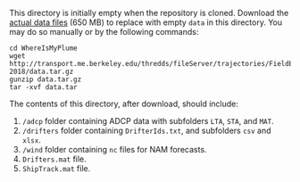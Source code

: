 This directory is initially empty when the repository is cloned. Download the [actual data files](http://transport.me.berkeley.edu/thredds/fileServer/trajectories/FieldExperiment-2018/data.tar.gz) (650 MB) to replace with empty `data` in this directory. You may do so manually or by the following commands:

    cd WhereIsMyPlume
    wget http://transport.me.berkeley.edu/thredds/fileServer/trajectories/FieldExperiment-2018/data.tar.gz
    gunzip data.tar.gz
    tar -xvf data.tar

The contents of this directory, after download, should include:

1. `/adcp` folder containing ADCP data with subfolders `LTA`, `STA`, and `MAT`.
2. `/drifters` folder containing `DrifterIds.txt`, and subfolders `csv` and `xlsx`.
3. `/wind` folder containing `nc` files for NAM forecasts.
4. `Drifters.mat` file.
5. `ShipTrack.mat` file.
